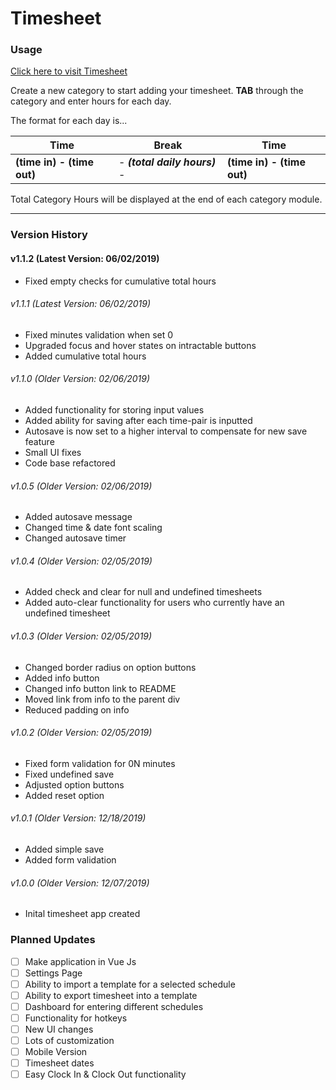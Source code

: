 # Timesheet

### Usage
[Click here to visit Timesheet](https://brianlinggadjaja.github.io/timesheet/ "Timesheet") 

Create a new category to start adding your timesheet. **TAB** through the category and enter hours for each day. 

The format for each day is...

| Time | Break | Time |
|------|-------|------|
| **(time in) - (time out)** | - ***(total daily hours)*** - | **(time in) - (time out)** | 

Total Category Hours will be displayed at the end of each category module.

---

### Version History
#### v1.1.2 (Latest Version: 06/02/2019)
- Fixed empty checks for cumulative total hours

###### *v1.1.1 (Latest Version: 06/02/2019)*
- Fixed minutes validation when set 0
- Upgraded focus and hover states on intractable buttons
- Added cumulative total hours

###### *v1.1.0 (Older Version: 02/06/2019)*
- Added functionality for storing input values
- Added ability for saving after each time-pair is inputted
- Autosave is now set to a higher interval to compensate for new save feature
- Small UI fixes
- Code base refactored

###### *v1.0.5 (Older Version: 02/06/2019)*
- Added autosave message
- Changed time & date font scaling
- Changed autosave timer

###### *v1.0.4 (Older Version: 02/05/2019)*
- Added check and clear for null and undefined timesheets
- Added auto-clear functionality for users who currently have an undefined timesheet

###### *v1.0.3 (Older Version: 02/05/2019)*
- Changed border radius on option buttons
- Added info button
- Changed info button link to README
- Moved link from info to the parent div
- Reduced padding on info

###### *v1.0.2 (Older Version: 02/05/2019)*
- Fixed form validation for 0N minutes
- Fixed undefined save
- Adjusted option buttons
- Added reset option

###### *v1.0.1 (Older Version: 12/18/2019)*
- Added simple save
- Added form validation

###### *v1.0.0 (Older Version: 12/07/2019)*
- Inital timesheet app created


### Planned Updates
- [ ] Make application in Vue Js
- [ ] Settings Page
- [ ] Ability to import a template for a selected schedule
- [ ] Ability to export timesheet into a template
- [ ] Dashboard for entering different schedules
- [ ] Functionality for hotkeys
- [ ] New UI changes
- [ ] Lots of customization
- [ ] Mobile Version
- [ ] Timesheet dates
- [ ] Easy Clock In & Clock Out functionality
